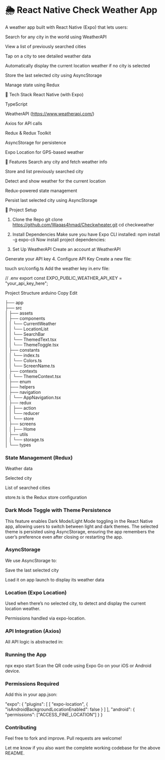 # 🌦 React Native  Check Weather App
A weather app built with React Native (Expo) that lets users:

Search for any city in the world using WeatherAPI

View a list of previously searched cities

Tap on a city to see detailed weather data

Automatically display the current location weather if no city is selected

Store the last selected city using AsyncStorage

Manage state using Redux


🧰 Tech Stack
React Native (with Expo)

TypeScript

WeatherAPI (https://www.weatherapi.com/)

Axios for API calls

Redux & Redux Toolkit

AsyncStorage for persistence

Expo Location for GPS-based weather

🚀 Features
Search any city and fetch weather info

Store and list previously searched city

Detect and show weather for the current location

Redux-powered state management

Persist last selected city using AsyncStorage

🔧 Project Setup

1. Clone the Repo
git clone  https://github.com/Waqas4hmad/Checkwheater.git
cd checkweather

2. Install Dependencies
Make sure you have Expo CLI installed:
npm install -g expo-cli
Now install project dependencies:

3. Set Up WeatherAPI
Create an account at WeatherAPI

Generate your API key
4. Configure API Key
Create a new file:

touch src/config.ts
Add the weather key in.env file:

// .env
export const EXPO_PUBLIC_WEATHER_API_KEY = "your_api_key_here";

Project Structure
arduino
Copy
Edit

├── app                                                                             
├── src<br />
│   ├── assets<br />
│   ├── components<br />
│   │        └── CurrentWeather<br />
│   │        └── LocationList<br />
│   │        └── SearchBar<br />
│   │        └── ThemedText.tsx<br />
│   │        └── ThemeToggle.tsx<br />
│   ├── constants<br />
│   │        └── index.ts<br />
│   │        └── Colors.ts<br />
│   │        └── ScreenName.ts<br />
│   ├── contexts<br />
│   │        └── ThemeContext.tsx<br />
│   ├── enum<br />
│   ├── helpers<br />
│   ├── navigation<br />
│   │        └── AppNavigation.tsx<br />
│   ├── redux<br />
│   │       ├── action<br />
│   │       └── reducer<br />
│   │       └── store<br />
│   ├── screens<br />
│   │      ├── Home<br />
│   ├── utils<br />
│   │      └── storage.ts<br />
│   └── types<br />


### State Management (Redux)

Weather data

Selected city

List of searched cities

store.ts is the Redux store configuration

### Dark Mode Toggle with Theme Persistence
This feature enables Dark Mode/Light Mode toggling in the React Native app, allowing users to switch between light and dark themes. The selected theme is persisted using AsyncStorage, ensuring the app remembers the user’s preference even after closing or restarting the app.

### AsyncStorage
We use AsyncStorage to:

Save the last selected city

Load it on app launch to display its weather data

### Location (Expo Location)
Used when there’s no selected city, to detect and display the current location weather.

Permissions handled via expo-location.

### API Integration (Axios)
All API logic is abstracted in:

### Running the App

npx expo start
Scan the QR code using Expo Go on your iOS or Android device.

### Permissions Required
Add this in your app.json:

"expo": {
  "plugins": [
    [
      "expo-location",
      {
        "isAndroidBackgroundLocationEnabled": false
      }
    ]
  ],
  "android": {
    "permissions": ["ACCESS_FINE_LOCATION"]
  }
}

### Contributing
Feel free to fork and improve. Pull requests are welcome!

Let me know if you also want the complete working codebase for the above README.

